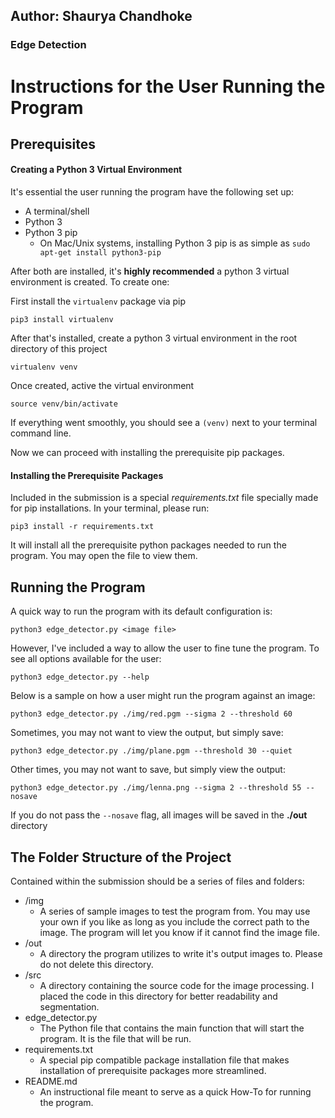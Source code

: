 ## Author: Shaurya Chandhoke
### Edge Detection

# Instructions for the User Running the Program
## Prerequisites
#### Creating a Python 3 Virtual Environment
It's essential the user running the program have the following set up:
- A terminal/shell
- Python 3
- Python 3 pip
   - On Mac/Unix systems, installing Python 3 pip is as simple as `sudo apt-get install python3-pip`
   
After both are installed, it's **highly recommended** a python 3 virtual environment is created. To create one:

First install the `virtualenv` package via pip
```shell script
pip3 install virtualenv
```
After that's installed, create a python 3 virtual environment in the root directory of this project
```shell script
virtualenv venv
```
Once created, active the virtual environment
```shell script
source venv/bin/activate
```
If everything went smoothly, you should see a `(venv)` next to your terminal command line.

Now we can proceed with installing the prerequisite pip packages.

#### Installing the Prerequisite Packages
Included in the submission is a special *requirements.txt* file specially made for pip installations. In your terminal,
please run:
```shell script
pip3 install -r requirements.txt
```
It will install all the prerequisite python packages needed to run the program. You may open the file to view them.

## Running the Program
A quick way to run the program with its default configuration is:
```shell script
python3 edge_detector.py <image file>
```

However, I've included a way to allow the user to fine tune the program.
To see all options available for the user:
```shell script
python3 edge_detector.py --help
```

Below is a sample on how a user might run the program against an image:
```shell script
python3 edge_detector.py ./img/red.pgm --sigma 2 --threshold 60
```

Sometimes, you may not want to view the output, but simply save:
```shell script
python3 edge_detector.py ./img/plane.pgm --threshold 30 --quiet 
```

Other times, you may not want to save, but simply view the output:
```shell script
python3 edge_detector.py ./img/lenna.png --sigma 2 --threshold 55 --nosave
```

If you do not pass the `--nosave` flag, all images will be saved in the **./out**
directory

## The Folder Structure of the Project
Contained within the submission should be a series of files and folders:

- /img
   - A series of sample images to test the program from. You may use your own if you like as long as you include the 
   correct path to the image. The program will let you know if it cannot find the image file.
- /out
   - A directory the program utilizes to write it's output images to. Please do not delete this directory.
- /src
   - A directory containing the source code for the image processing. I placed the code in this directory for better 
   readability and segmentation.
- edge_detector.py
   - The Python file that contains the main function that will start the program. It is the file that will be run.
- requirements.txt
   - A special pip compatible package installation file that makes installation of prerequisite packages more 
   streamlined.
- README.md
   - An instructional file meant to serve as a quick How-To for running the program.